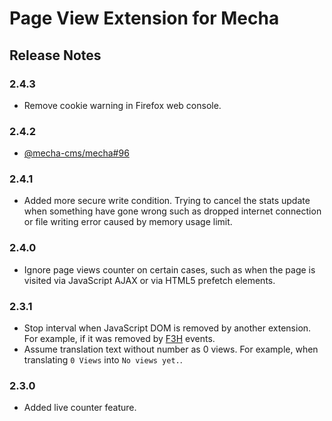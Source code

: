 Page View Extension for Mecha
=============================

Release Notes
-------------

### 2.4.3

 - Remove cookie warning in Firefox web console.

### 2.4.2

 - [@mecha-cms/mecha#96](https://github.com/mecha-cms/mecha/issues/96)

### 2.4.1

 - Added more secure write condition. Trying to cancel the stats update when something have gone wrong such as dropped internet connection or file writing error caused by memory usage limit.

### 2.4.0

 - Ignore page views counter on certain cases, such as when the page is visited via JavaScript AJAX or via HTML5 prefetch elements.

### 2.3.1

 - Stop interval when JavaScript DOM is removed by another extension. For example, if it was removed by [F3H](https://github.com/taufik-nurrohman/f3h) events.
 - Assume translation text without number as 0 views. For example, when translating `0 Views` into `No views yet.`.

### 2.3.0

 - Added live counter feature.
